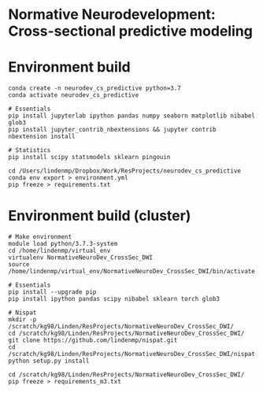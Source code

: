 # Normative Neurodevelopment: Cross-sectional predictive modeling
<!-- This repository includes code used to analyze the relationship between dimensional psychopathology phenotypes and deviations from normative neurodevelopment in the Philadelphia Neurodevelopmental Cohort. -->

# Environment build

    conda create -n neurodev_cs_predictive python=3.7
    conda activate neurodev_cs_predictive

    # Essentials
    pip install jupyterlab ipython pandas numpy seaborn matplotlib nibabel glob3
    pip install jupyter_contrib_nbextensions && jupyter contrib nbextension install
    
	# Statistics
	pip install scipy statsmodels sklearn pingouin

    cd /Users/lindenmp/Dropbox/Work/ResProjects/neurodev_cs_predictive
    conda env export > environment.yml
	pip freeze > requirements.txt

# Environment build (cluster)

	# Make environment
	module load python/3.7.3-system
	cd /home/lindenmp/virtual_env
	virtualenv NormativeNeuroDev_CrossSec_DWI
	source /home/lindenmp/virtual_env/NormativeNeuroDev_CrossSec_DWI/bin/activate

	# Essentials
	pip install --upgrade pip
	pip install ipython pandas scipy nibabel sklearn torch glob3

	# Nispat
	mkdir -p /scratch/kg98/Linden/ResProjects/NormativeNeuroDev_CrossSec_DWI/
	cd /scratch/kg98/Linden/ResProjects/NormativeNeuroDev_CrossSec_DWI/
	git clone https://github.com/lindenmp/nispat.git
	cd /scratch/kg98/Linden/ResProjects/NormativeNeuroDev_CrossSec_DWI/nispat
	python setup.py install

	cd /scratch/kg98/Linden/ResProjects/NormativeNeuroDev_CrossSec_DWI/
	pip freeze > requirements_m3.txt


<!-- # Code

In the **code** subdirectory you will find the following Jupyter notebooks and .py scripts:
1. Pre-normative modeling scripts:
- `get_train_test.ipynb`
	- Performs initial ingest of PNC demographic data, participant exclusion based on various quality control.
	- Produces Figures 2A and 2B.
	- Designates train/test split.
- `compute_node_metrics.ipynb`
	- Reads in neuroimaging data.
	- Sets up feature table of regional brain features.
- `clean_node_metrics.ipynb`
	- Performs nuisance regression on feature table.
- `prepare_normative.ipynb`
	- Prepares input files for normative modeling.

2. Run normative modeling:
- `run_normative_local.py`
	- Runs primary normative models on local machine.
- `cluster/run_normative_perm.sh`
	- Submits each of the permuted normative models to the cluster as a separate job

3. Results:
- `results_s1.ipynb`
	- Produces Figure 2C
- `results_s2.ipynb`
	- Produces Figures 3 and 4
- `results_s3.ipynb`
	- Produces Figure 5 -->
